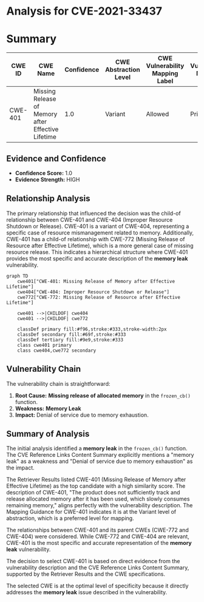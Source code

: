 # Analysis for CVE-2021-33437

# Summary
| CWE ID | CWE Name | Confidence | CWE Abstraction Level | CWE Vulnerability Mapping Label | CWE-Vulnerability Mapping Notes |
|---|---|---|---|---|---|
| CWE-401 | Missing Release of Memory after Effective Lifetime | 1.0 | Variant | Allowed | Primary CWE |

## Evidence and Confidence

*   **Confidence Score:** 1.0
*   **Evidence Strength:** HIGH

## Relationship Analysis
The primary relationship that influenced the decision was the child-of relationship between CWE-401 and CWE-404 (Improper Resource Shutdown or Release). CWE-401 is a variant of CWE-404, representing a specific case of resource mismanagement related to memory. Additionally, CWE-401 has a child-of relationship with CWE-772 (Missing Release of Resource after Effective Lifetime), which is a more general case of missing resource release. This indicates a hierarchical structure where CWE-401 provides the most specific and accurate description of the **memory leak** vulnerability.

```mermaid
graph TD
    cwe401["CWE-401: Missing Release of Memory after Effective Lifetime"]
    cwe404["CWE-404: Improper Resource Shutdown or Release"]
    cwe772["CWE-772: Missing Release of Resource after Effective Lifetime"]

    cwe401 -->|CHILDOF| cwe404
    cwe401 -->|CHILDOF| cwe772

    classDef primary fill:#f96,stroke:#333,stroke-width:2px
    classDef secondary fill:#69f,stroke:#333
    classDef tertiary fill:#9e9,stroke:#333
    class cwe401 primary
    class cwe404,cwe772 secondary
```

## Vulnerability Chain
The vulnerability chain is straightforward:
1.  **Root Cause:** **Missing release of allocated memory** in the `frozen_cb()` function.
2.  **Weakness:** **Memory Leak**
3.  **Impact:** Denial of service due to memory exhaustion.

## Summary of Analysis
The initial analysis identified a **memory leak** in the `frozen_cb()` function. The CVE Reference Links Content Summary explicitly mentions a "memory leak" as a weakness and "Denial of service due to memory exhaustion" as the impact.

The Retriever Results listed CWE-401 (Missing Release of Memory after Effective Lifetime) as the top candidate with a high similarity score. The description of CWE-401, "The product does not sufficiently track and release allocated memory after it has been used, which slowly consumes remaining memory," aligns perfectly with the vulnerability description. The Mapping Guidance for CWE-401 indicates it is at the Variant level of abstraction, which is a preferred level for mapping.

The relationships between CWE-401 and its parent CWEs (CWE-772 and CWE-404) were considered. While CWE-772 and CWE-404 are relevant, CWE-401 is the most specific and accurate representation of the **memory leak** vulnerability.

The decision to select CWE-401 is based on direct evidence from the vulnerability description and the CVE Reference Links Content Summary, supported by the Retriever Results and the CWE specifications.

The selected CWE is at the optimal level of specificity because it directly addresses the **memory leak** issue described in the vulnerability.